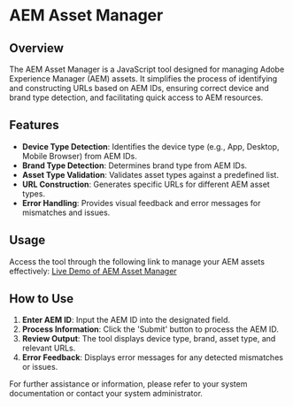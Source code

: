 # AEM Asset Manager

## Overview
The AEM Asset Manager is a JavaScript tool designed for managing Adobe Experience Manager (AEM) assets. It simplifies the process of identifying and constructing URLs based on AEM IDs, ensuring correct device and brand type detection, and facilitating quick access to AEM resources.

## Features
- **Device Type Detection**: Identifies the device type (e.g., App, Desktop, Mobile Browser) from AEM IDs.
- **Brand Type Detection**: Determines brand type from AEM IDs.
- **Asset Type Validation**: Validates asset types against a predefined list.
- **URL Construction**: Generates specific URLs for different AEM asset types.
- **Error Handling**: Provides visual feedback and error messages for mismatches and issues.

## Usage
Access the tool through the following link to manage your AEM assets effectively:
[Live Demo of AEM Asset Manager](https://berodtm.github.io/work-projects-lbg/aem-id-assistant/)

## How to Use
1. **Enter AEM ID**: Input the AEM ID into the designated field.
2. **Process Information**: Click the 'Submit' button to process the AEM ID.
3. **Review Output**: The tool displays device type, brand, asset type, and relevant URLs.
4. **Error Feedback**: Displays error messages for any detected mismatches or issues.

For further assistance or information, please refer to your system documentation or contact your system administrator.
